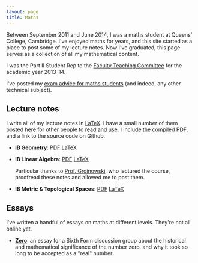 ```yaml
---
layout: page
title: Maths
---
```


Between September 2011 and June 2014, I was a maths student at Queens' College, Cambridge.
I've enjoyed maths for years, and this site started as a place to post some of my lecture notes.
Now I've graduated, this page serves as a collection of all my mathematical content.

I was the Part II Student Rep to the [Faculty Teaching Committee][tc] for the academic year 2013&ndash;14.

I've posted my [exam advice for maths students](/exams) (and indeed, any other technical subject).

## Lecture notes

I write all of my lecture notes in [LaTeX][latex].
I have a small number of them posted here for other people to read and use.
I include the compiled PDF, and a link to the source code on Github.

* **IB Geometry**: <a href="/files/geometry.pdf">PDF</a> [LaTeX][geo]
* **IB Linear Algebra**: <a href="/files/linear-algebra.pdf">PDF</a> [LaTeX][linalg]

    Particular thanks to [Prof.&nbsp;Grojnowski][groj], who lectured the course, proofread these notes and allowed me to post them.

* **IB Metric & Topological Spaces**: <a href="/files/met-top-spaces.pdf">PDF</a> [LaTeX][mettop]

<!-- ## CATAM -->

<!-- My other writing about the Cambridge Maths degree can be found under the [Tripos](http://alexwlchan.net/tag/tripos/) tag. This includes some exam advice for first-year students who are new to Tripos, and for anybody looking for Part&nbsp;II lecture notes to study over the IB&ndash;II summer break. -->

## Essays

I've written a handful of essays on maths at different levels. They're not all online yet.

* <a href="/2013/01/zero/"><strong>Zero</strong></a>: an essay for a Sixth Form discussion group about the historical and mathematical significance of the number zero, and why it took so long to be accepted as a "real" number.

[latex]: http://www.latex-project.org/
[groj]: https://www.dpmms.cam.ac.uk/~groj/
[geo]: https://github.com/alexwlchan/maths-courses/tree/master/ib-geometry
[linalg]: https://github.com/alexwlchan/maths-courses/tree/master/ib-linear-algebra
[mettop]: https://github.com/alexwlchan/maths-courses/tree/master/ib-met-top-spaces
[tc]: http://www.maths.cam.ac.uk/facultyboard/teachingcommittee/
